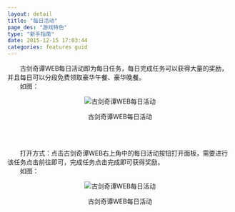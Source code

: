 ```yaml
---
layout: detail
title: "每日活动"
page_des: "游戏特色"
type: "新手指南"
date: 2015-12-15 17:03:44
categories: features guid
---
```



<p>　　古剑奇谭WEB每日活动即为每日任务，每日完成任务可以获得大量的奖励，并且每日可以分段免费领取豪华午餐、豪华晚餐。<br/>　　如图：</p><p style="TEXT-ALIGN: center"><img title="古剑奇谭WEB每日活动" alt="古剑奇谭WEB每日活动" src="http://dev.36b.me/current/gjqt/img/resource/104-1.jpg"/></p><p style="TEXT-ALIGN: center">古剑奇谭WEB每日活动</p><p>&nbsp;</p><p><br/>　　打开方式：点击古剑奇谭WEB右上角中的每日活动按钮打开面板，需要进行该任务点击前往即可，完成任务点击完成即可获得奖励。<br/>　　如图：</p><p style="TEXT-ALIGN: center"><img title="古剑奇谭WEB每日活动" alt="古剑奇谭WEB每日活动" src="http://dev.36b.me/current/gjqt/img/resource/104-2.jpg"/></p><p style="TEXT-ALIGN: center">古剑奇谭WEB每日活动</p>